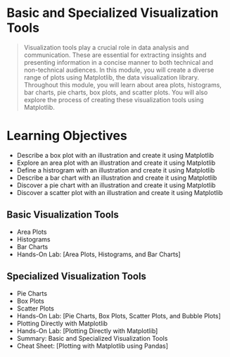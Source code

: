 # Basic and Specialized Visualization Tools
> Visualization tools play a crucial role in data analysis and communication. These are essential for extracting insights and presenting information in a concise manner to both technical and non-technical audiences. In this module, you will create a diverse range of plots using Matplotlib, the data visualization library. Throughout this module, you will learn about area plots, histograms, bar charts, pie charts, box plots, and scatter plots. You will also explore the process of creating these visualization tools using Matplotlib.
# Learning Objectives
- Describe a box plot with an illustration and create it using Matplotlib
- Explore an area plot with an illustration and create it using Matplotlib
- Define a histrogram with an illustration and create it using Matplotlib
- Describe a bar chart with an illustration and create it using Matplotlib
- Discover a pie chart with an illustration and create it using Matplotlib
- Discover a scatter plot with an illustration and create it using Matplotlib
## Basic Visualization Tools
- Area Plots
- Histograms
- Bar Charts
- Hands-On Lab: [Area Plots, Histograms, and Bar Charts]
## Specialized Visualization Tools
- Pie Charts
- Box Plots
- Scatter Plots
- Hands-On Lab: [Pie Charts, Box Plots, Scatter Plots, and Bubble Plots]
- Plotting Directly with Matplotlib
- Hands-On Lab: [Plotting Directly with Matplotlib]
- Summary: Basic and Specialized Visualization Tools
- Cheat Sheet: [Plotting with Matplotlib using Pandas]
